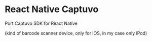 # React Native Captuvo
Port Captuvo SDK for React Native

(kind of barcode scanner device, only for iOS, in my case only iPod)
